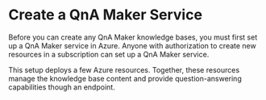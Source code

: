 # Create a QnA Maker Service

Before you can create any QnA Maker knowledge bases, you must first set up a QnA Maker service in Azure. Anyone with authorization to create new resources in a subscription can set up a QnA Maker service.

This setup deploys a few Azure resources. Together, these resources manage the knowledge base content and provide question-answering capabilities though an endpoint.
